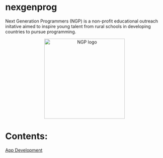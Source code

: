 # nexgenprog

Next Generation Programmers (NGP) is a non-profit educational outreach initative 
aimed to inspire young talent from rural schools in developing countries to pursue programming.

<p align="center"> 
  <img src="https://github.com/torgyn/nextgenprog/blob/main/ngpLogo.png?raw=true" alt="NGP logo" width="256">
</p> 


<!-- ![](images/ngpLogo.png) -->

# Contents:
[App Development](/app_development/Android_studio_lessons.md "Android Studio Lessons")


